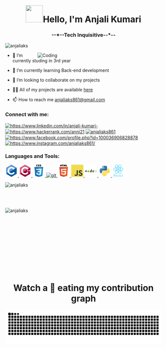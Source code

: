 <h1 align="center"><img src="https://github.com/mitul3737/mitul3737/blob/main/Wave.gif" height="55px" width="55px">Hello, I'm Anjali Kumari </h1>
<h3 align="center">--*--Tech Inquisitive--*--</h3>

<p align="left"> <img src="https://komarev.com/ghpvc/?username=anjaliaks&label=Profile%20views&color=0e75b6&style=flat" alt="anjaliaks" /> </p>
<img align="right" alt="Coding" width="400" src="https://i.pinimg.com/originals/fd/a7/c0/fda7c018db9a09ff0ed234957e9b25b9.gif">

- 🔭 I’m currently studing in 3rd year

- 🌱 I’m currently learning Back-end development

- 👯 I’m looking to collaborate on my projects

- 👨‍💻 All of my projects are available <a href='https://github.com/anjaliaks' target='_blank'>here</a>

- 📫 How to reach me anjaliaks861@gmail.com

<h3 align="left">Connect with me:</h3>
<p align="left">
  <a href="https://linkedin.com/in/anjali-kumari-" target="blank" ><img align="center" src="https://cdn.jsdelivr.net/npm/simple-icons@3.0.1/icons/linkedin.svg" alt="https://www.linkedin.com/in/anjali-kumari-" height="30" width="40" /></a>
  <a href="https://www.hackerrank.com/anni21" target="blank"><img align="center" src="https://cdn.jsdelivr.net/npm/simple-icons@3.0.1/icons/hackerrank.svg" alt="https://www.hackerrank.com/anni21" height="30" width="40" /></a>
<a href="https://twitter.com/anjaliaks861" target="blank"><img align="center" src="https://cdn.jsdelivr.net/npm/simple-icons@3.0.1/icons/twitter.svg" alt="anjaliaks861" height="30" width="40" /></a>
<a href="https://fb.com/profile.php?id=100036906828878" target="blank"><img align="center" src="https://cdn.jsdelivr.net/npm/simple-icons@3.0.1/icons/facebook.svg" alt="https://www.facebook.com/profile.php?id=100036906828878" height="30" width="40" /></a>
<a href="https://instagram.com/anjaliaks861/" target="blank"><img align="center" src="https://cdn.jsdelivr.net/npm/simple-icons@3.0.1/icons/instagram.svg" alt="https://www.instagram.com/anjaliaks861/" height="30" width="40" /></a>

</p>

<h3 align="left">Languages and Tools:</h3>
<p align="left"> <a href="https://www.cprogramming.com/" target="_blank"> <img src="https://raw.githubusercontent.com/devicons/devicon/master/icons/c/c-original.svg" alt="c" width="40" height="40"/> </a> <a href="https://www.w3schools.com/cpp/" target="_blank"> <img src="https://raw.githubusercontent.com/devicons/devicon/master/icons/cplusplus/cplusplus-original.svg" alt="cplusplus" width="40" height="40"/> </a> <a href="https://www.w3schools.com/css/" target="_blank"> <img src="https://raw.githubusercontent.com/devicons/devicon/master/icons/css3/css3-original-wordmark.svg" alt="css3" width="40" height="40"/> </a> <a href="https://git-scm.com/" target="_blank"> <img src="https://www.vectorlogo.zone/logos/git-scm/git-scm-icon.svg" alt="git" width="40" height="40"/> </a> <a href="https://www.w3.org/html/" target="_blank"> <img src="https://raw.githubusercontent.com/devicons/devicon/master/icons/html5/html5-original-wordmark.svg" alt="html5" width="40" height="40"/> </a> <a href="https://developer.mozilla.org/en-US/docs/Web/JavaScript" target="_blank"> <img src="https://raw.githubusercontent.com/devicons/devicon/master/icons/javascript/javascript-original.svg" alt="javascript" width="40" height="40"/> </a> <a href="https://nodejs.org" target="_blank"> <img src="https://raw.githubusercontent.com/devicons/devicon/master/icons/nodejs/nodejs-original-wordmark.svg" alt="nodejs" width="40" height="40"/> </a> <a href="https://www.python.org" target="_blank"> <img src="https://raw.githubusercontent.com/devicons/devicon/master/icons/python/python-original.svg" alt="python" width="40" height="40"/> </a> <a href="https://reactjs.org/" target="_blank"> <img src="https://raw.githubusercontent.com/devicons/devicon/master/icons/react/react-original-wordmark.svg" alt="react" width="40" height="40"/> </a> </p>

<p><img align="left" src="https://github-readme-stats.vercel.app/api/top-langs?username=anjaliaks&show_icons=true&locale=en&layout=compact" alt="anjaliaks" /></p><br><br><br><br>

<p>&nbsp;<img align="left" src="https://github-readme-stats.vercel.app/api?username=anjaliaks&show_icons=true&locale=en" alt="anjaliaks" /></p><br><br><br><br><br><br<br><br><br><br><br><br>

<h1 align = 'Center'>Watch a 🐍 eating my contribution graph</h1>
<p align="center">
  <img src="https://github.com/anjaliaks/anjaliaks/blob/output/github-contribution-grid-snake.svg" alt="snake"></center>
</p>




